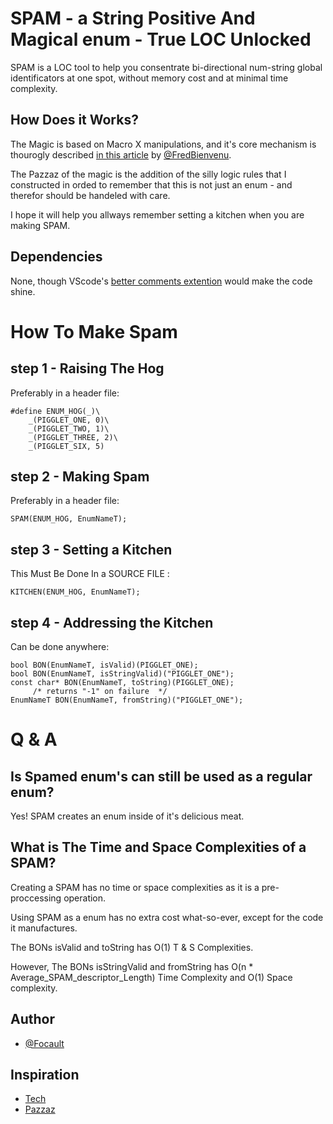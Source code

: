 # SPAM - a String Positive And Magical enum - True LOC Unlocked

SPAM is a LOC tool to help you consentrate bi-directional num-string global identificators at one spot, without memory cost and at minimal time complexity.

## How Does it Works?

The Magic is based on Macro X manipulations, and it's core mechanism is thourogly described [in this article](https://www.codeproject.com/Articles/1118009/A-Smart-Enum-library-in-C-using-X-macros) by [@FredBienvenu](https://www.codeproject.com/script/Membership/View.aspx?mid=10721142).

The Pazzaz of the magic is the addition of the silly logic rules that I constructed in orded to remember that this is not just an enum - and therefor should be handeled with care.

I hope it will help you allways remember setting a kitchen when you are making SPAM.

## Dependencies

None, though VScode's [better comments extention](https://marketplace.visualstudio.com/items?itemName=aaron-bond.better-comments) would make the code shine.

# How To Make Spam

## step 1 - Raising The Hog

Preferably in a header file:
```
#define ENUM_HOG(_)\
    _(PIGGLET_ONE, 0)\ 
    _(PIGGLET_TWO, 1)\ 
    _(PIGGLET_THREE, 2)\ 
    _(PIGGLET_SIX, 5)
```            
## step 2 - Making Spam

Preferably in a header file:
```
SPAM(ENUM_HOG, EnumNameT);
```            
## step 3 - Setting a Kitchen

This Must Be Done In a SOURCE FILE :
```
KITCHEN(ENUM_HOG, EnumNameT);
```            
## step 4 - Addressing the Kitchen

Can be done anywhere:
```
bool BON(EnumNameT, isValid)(PIGGLET_ONE);
bool BON(EnumNameT, isStringValid)("PIGGLET_ONE");
const char* BON(EnumNameT, toString)(PIGGLET_ONE);
     /* returns "-1" on failure  */
EnumNameT BON(EnumNameT, fromString)("PIGGLET_ONE");
```

# Q & A

## Is Spamed enum's can still be used as a regular enum?

Yes! SPAM creates an enum inside of it's delicious meat.

## What is The Time and Space Complexities of a SPAM?

 Creating a SPAM has no time or space complexities as it
 is a pre-proccessing operation.

 Using SPAM as a enum has no extra cost what-so-ever, 
 except for the code it manufactures.

 The BONs isValid and toString has O(1) T & S Complexities.

 However, The BONs isStringValid and fromString has 
 O(n * Average_SPAM_descriptor_Length) Time Complexity
 and O(1) Space complexity.

## Author

* [@Focault](https://github.com/Focault)

## Inspiration

* [Tech](https://www.codeproject.com/Articles/1118009/A-Smart-Enum-library-in-C-using-X-macros)
* [Pazzaz](https://www.dailymotion.com/video/x2hwqlw)
